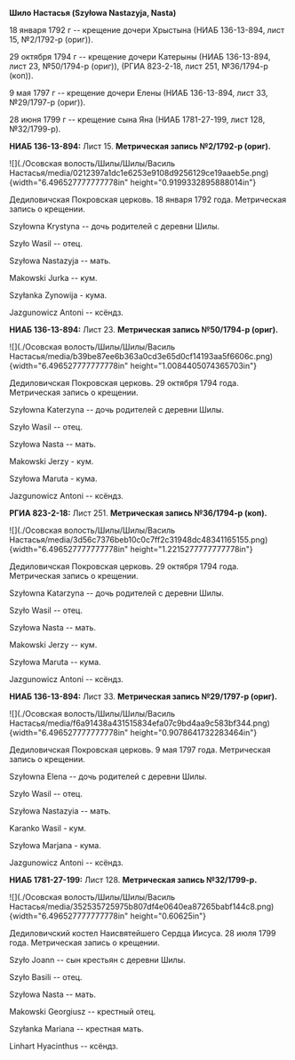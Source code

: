 **Шило Настасья (Szyłowa Nastazyja, Nasta)**

18 января 1792 г -- крещение дочери Хрыстына (НИАБ 136-13-894, лист 15,
№2/1792-р (ориг)).

29 октября 1794 г -- крещение дочери Катерыны (НИАБ 136-13-894, лист 23,
№50/1794-р (ориг)), (РГИА 823-2-18, лист 251, №36/1794-р (коп)).

9 мая 1797 г -- крещение дочери Елены (НИАБ 136-13-894, лист 33,
№29/1797-р (ориг)).

28 июня 1799 г -- крещение сына Яна (НИАБ 1781-27-199, лист 128,
№32/1799-р).

**НИАБ 136-13-894:** Лист 15. **Метрическая запись №2/1792-р (ориг).**

![](./Осовская волость/Шилы/Шилы/Василь Настасья/media/0212397a1dc1e6253e9108d9256129ce19aaeb5e.png){width="6.496527777777778in"
height="0.9199332895888014in"}

Дедиловичская Покровская церковь. 18 января 1792 года. Метрическая
запись о крещении.

Szyłowna Krystyna -- дочь родителей с деревни Шилы.

Szyło Wasil -- отец.

Szyłowa Nastazyja -- мать.

Makowski Jurka -- кум.

Szyłanka Zynowija - кума.

Jazgunowicz Antoni -- ксёндз.

**НИАБ 136-13-894:** Лист 23. **Метрическая запись №50/1794-р (ориг).**

![](./Осовская волость/Шилы/Шилы/Василь Настасья/media/b39be87ee6b363a0cd3e65d0cf14193aa5f6606c.png){width="6.496527777777778in"
height="1.0084405074365703in"}

Дедиловичская Покровская церковь. 29 октября 1794 года. Метрическая
запись о крещении.

Szyłowna Katerzyna -- дочь родителей с деревни Шилы.

Szyło Wasil -- отец.

Szyłowa Nasta -- мать.

Makowski Jerzy - кум.

Szyłowa Maruta - кума.

Jazgunowicz Antoni -- ксёндз.

**РГИА 823-2-18:** Лист 251. **Метрическая запись №36/1794-р (коп).**

![](./Осовская волость/Шилы/Шилы/Василь Настасья/media/3d56c7376beb10c0c7ff2c31948dc48341165155.png){width="6.496527777777778in"
height="1.2215277777777778in"}

Дедиловичская Покровская церковь. 29 октября 1794 года. Метрическая
запись о крещении.

Szyłowna Katarzyna -- дочь родителей с деревни Шилы.

Szyło Wasil -- отец.

Szyłowa Nasta -- мать.

Makowski Jerzy -- кум.

Szyłowa Maruta -- кума.

Jazgunowicz Antoni -- ксёндз.

**НИАБ 136-13-894:** Лист 33. **Метрическая запись №29/1797-р (ориг).**

![](./Осовская волость/Шилы/Шилы/Василь Настасья/media/f6a91438a431515834efa07c9bd4aa9c583bf344.png){width="6.496527777777778in"
height="0.9078641732283464in"}

Дедиловичская Покровская церковь. 9 мая 1797 года. Метрическая запись о
крещении.

Szyłowna Elena -- дочь родителей с деревни Шилы.

Szyło Wasil -- отец.

Szyłowa Nastazyia -- мать.

Karanko Wasil - кум.

Szyłowa Marjana - кума.

Jazgunowicz Antoni -- ксёндз.

**НИАБ 1781-27-199:** Лист 128. **Метрическая запись №32/1799-р.**

![](./Осовская волость/Шилы/Шилы/Василь Настасья/media/352535725975b807df4e0640ea87265babf144c8.png){width="6.496527777777778in"
height="0.60625in"}

Дедиловичский костел Наисвятейшего Сердца Иисуса. 28 июля 1799 года.
Метрическая запись о крещении.

Szyło Joann -- сын крестьян с деревни Шилы.

Szyło Basili -- отец.

Szyłowa Nasta -- мать.

Makowski Georgiusz -- крестный отец.

Szyłanka Mariana -- крестная мать.

Linhart Hyacinthus -- ксёндз.
